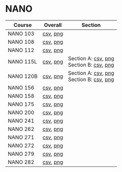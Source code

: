 # NANO

| Course | Overall | Section |
| ------ | ------- | ------- |
| NANO 103 | [csv](https://github.com/UCSD-Historical-Enrollment-Data/2024Spring/blob/main/overall/NANO%20103.csv), [png](https://raw.githubusercontent.com/UCSD-Historical-Enrollment-Data/2024Spring/main/plot_overall/NANO%20103.png) |  |
| NANO 108 | [csv](https://github.com/UCSD-Historical-Enrollment-Data/2024Spring/blob/main/overall/NANO%20108.csv), [png](https://raw.githubusercontent.com/UCSD-Historical-Enrollment-Data/2024Spring/main/plot_overall/NANO%20108.png) |  |
| NANO 112 | [csv](https://github.com/UCSD-Historical-Enrollment-Data/2024Spring/blob/main/overall/NANO%20112.csv), [png](https://raw.githubusercontent.com/UCSD-Historical-Enrollment-Data/2024Spring/main/plot_overall/NANO%20112.png) |  |
| NANO 115L | [csv](https://github.com/UCSD-Historical-Enrollment-Data/2024Spring/blob/main/overall/NANO%20115L.csv), [png](https://raw.githubusercontent.com/UCSD-Historical-Enrollment-Data/2024Spring/main/plot_overall/NANO%20115L.png) | Section A: [csv](https://github.com/UCSD-Historical-Enrollment-Data/2024Spring/blob/main/section/NANO%20115L_A.csv), [png](https://raw.githubusercontent.com/UCSD-Historical-Enrollment-Data/2024Spring/main/plot_section/NANO%20115L_A.png)<br>Section B: [csv](https://github.com/UCSD-Historical-Enrollment-Data/2024Spring/blob/main/section/NANO%20115L_B.csv), [png](https://raw.githubusercontent.com/UCSD-Historical-Enrollment-Data/2024Spring/main/plot_section/NANO%20115L_B.png) |
| NANO 120B | [csv](https://github.com/UCSD-Historical-Enrollment-Data/2024Spring/blob/main/overall/NANO%20120B.csv), [png](https://raw.githubusercontent.com/UCSD-Historical-Enrollment-Data/2024Spring/main/plot_overall/NANO%20120B.png) | Section A: [csv](https://github.com/UCSD-Historical-Enrollment-Data/2024Spring/blob/main/section/NANO%20120B_A.csv), [png](https://raw.githubusercontent.com/UCSD-Historical-Enrollment-Data/2024Spring/main/plot_section/NANO%20120B_A.png)<br>Section B: [csv](https://github.com/UCSD-Historical-Enrollment-Data/2024Spring/blob/main/section/NANO%20120B_B.csv), [png](https://raw.githubusercontent.com/UCSD-Historical-Enrollment-Data/2024Spring/main/plot_section/NANO%20120B_B.png) |
| NANO 156 | [csv](https://github.com/UCSD-Historical-Enrollment-Data/2024Spring/blob/main/overall/NANO%20156.csv), [png](https://raw.githubusercontent.com/UCSD-Historical-Enrollment-Data/2024Spring/main/plot_overall/NANO%20156.png) |  |
| NANO 158 | [csv](https://github.com/UCSD-Historical-Enrollment-Data/2024Spring/blob/main/overall/NANO%20158.csv), [png](https://raw.githubusercontent.com/UCSD-Historical-Enrollment-Data/2024Spring/main/plot_overall/NANO%20158.png) |  |
| NANO 175 | [csv](https://github.com/UCSD-Historical-Enrollment-Data/2024Spring/blob/main/overall/NANO%20175.csv), [png](https://raw.githubusercontent.com/UCSD-Historical-Enrollment-Data/2024Spring/main/plot_overall/NANO%20175.png) |  |
| NANO 200 | [csv](https://github.com/UCSD-Historical-Enrollment-Data/2024Spring/blob/main/overall/NANO%20200.csv), [png](https://raw.githubusercontent.com/UCSD-Historical-Enrollment-Data/2024Spring/main/plot_overall/NANO%20200.png) |  |
| NANO 241 | [csv](https://github.com/UCSD-Historical-Enrollment-Data/2024Spring/blob/main/overall/NANO%20241.csv), [png](https://raw.githubusercontent.com/UCSD-Historical-Enrollment-Data/2024Spring/main/plot_overall/NANO%20241.png) |  |
| NANO 262 | [csv](https://github.com/UCSD-Historical-Enrollment-Data/2024Spring/blob/main/overall/NANO%20262.csv), [png](https://raw.githubusercontent.com/UCSD-Historical-Enrollment-Data/2024Spring/main/plot_overall/NANO%20262.png) |  |
| NANO 271 | [csv](https://github.com/UCSD-Historical-Enrollment-Data/2024Spring/blob/main/overall/NANO%20271.csv), [png](https://raw.githubusercontent.com/UCSD-Historical-Enrollment-Data/2024Spring/main/plot_overall/NANO%20271.png) |  |
| NANO 272 | [csv](https://github.com/UCSD-Historical-Enrollment-Data/2024Spring/blob/main/overall/NANO%20272.csv), [png](https://raw.githubusercontent.com/UCSD-Historical-Enrollment-Data/2024Spring/main/plot_overall/NANO%20272.png) |  |
| NANO 279 | [csv](https://github.com/UCSD-Historical-Enrollment-Data/2024Spring/blob/main/overall/NANO%20279.csv), [png](https://raw.githubusercontent.com/UCSD-Historical-Enrollment-Data/2024Spring/main/plot_overall/NANO%20279.png) |  |
| NANO 282 | [csv](https://github.com/UCSD-Historical-Enrollment-Data/2024Spring/blob/main/overall/NANO%20282.csv), [png](https://raw.githubusercontent.com/UCSD-Historical-Enrollment-Data/2024Spring/main/plot_overall/NANO%20282.png) |  |
